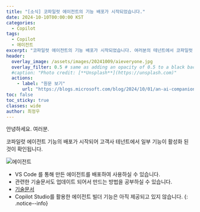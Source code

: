 ```yaml
---
title: "[소식] 코파일럿 에이전트의 기능 배포가 시작되었습니다."
date: 2024-10-10T00:00:00 KST
categories:
  - Copilot
tags:
  - Copilot
  - 에이전트
excerpt: "코파일럿 에이전트의 기능 배포가 시작되었습니다. 여러분의 테넌트에서 코파일럿 에이전트를 개발하여 테스트 해보실 수 있습니다."
header:
  overlay_image: /assets/images/20241009/aieveryone.jpg
  overlay_filter: 0.5 # same as adding an opacity of 0.5 to a black background
  #caption: "Photo credit: [**Unsplash**](https://unsplash.com)"
  actions:
    - label: "원문 보기"
      url: "https://blogs.microsoft.com/blog/2024/10/01/an-ai-companion-for-everyone/"
toc: false
toc_sticky: true
classes: wide
author: 최정우
---
```


안녕하세요. 여러분.

코파일럿 에이전트 기능의 배포가 시작되어 고객사 테넌트에서 일부 기능이 활성화 된 것이 확인됩니다.

![에이전트](/mwkorea/assets/images/20241010/agent.png)

- VS Code 를 통해 만든 에이전트를 배포하여 사용하실 수 있습니다.
- 관련한 기술문서도 업데이트 되어서 만드는 방법을 공부하실 수 있습니다.
- [기술문서](https://learn.microsoft.com/en-us/microsoft-365-copilot/extensibility/build-declarative-agents?tabs=ttk)
- Copilot Studio를 활용한 에이전트 빌더 기능은 아직 제공되고 있지 않습니다.
{: .notice--info}

